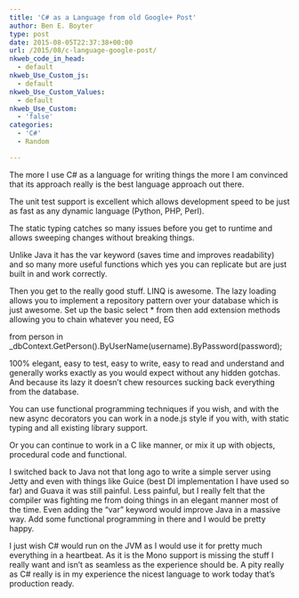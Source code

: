 ```yaml
---
title: 'C# as a Language from old Google+ Post'
author: Ben E. Boyter
type: post
date: 2015-08-05T22:37:38+00:00
url: /2015/08/c-language-google-post/
nkweb_code_in_head:
  - default
nkweb_Use_Custom_js:
  - default
nkweb_Use_Custom_Values:
  - default
nkweb_Use_Custom:
  - 'false'
categories:
  - 'C#'
  - Random

---
```

The more I use C# as a language for writing things the more I am convinced that its approach really is the best language approach out there.

The unit test support is excellent which allows development speed to be just as fast as any dynamic language (Python, PHP, Perl).

The static typing catches so many issues before you get to runtime and allows sweeping changes without breaking things.

Unlike Java it has the var keyword (saves time and improves readability) and so many more useful functions which yes you can replicate but are just built in and work correctly.

Then you get to the really good stuff. LINQ is awesome. The lazy loading allows you to implement a repository pattern over your database which is just awesome. Set up the basic select * from then add extension methods allowing you to chain whatever you need, EG

from person in _dbContext.GetPerson().ByUserName(username).ByPassword(password);

100% elegant, easy to test, easy to write, easy to read and understand and generally works exactly as you would expect without any hidden gotchas. And because its lazy it doesn&#8217;t chew resources sucking back everything from the database.

You can use functional programming techniques if you wish, and with the new async decorators you can work in a node.js style if you with, with static typing and all existing library support.

Or you can continue to work in a C like manner, or mix it up with objects, procedural code and functional.

I switched back to Java not that long ago to write a simple server using Jetty and even with things like Guice (best DI implementation I have used so far) and Guava it was still painful. Less painful, but I really felt that the compiler was fighting me from doing things in an elegant manner most of the time. Even adding the &#8220;var&#8221; keyword would improve Java in a massive way. Add some functional programming in there and I would be pretty happy.

I just wish C# would run on the JVM as I would use it for pretty much everything in a heartbeat. As it is the Mono support is missing the stuff I really want and isn&#8217;t as seamless as the experience should be. A pity really as C# really is in my experience the nicest language to work today that&#8217;s production ready.